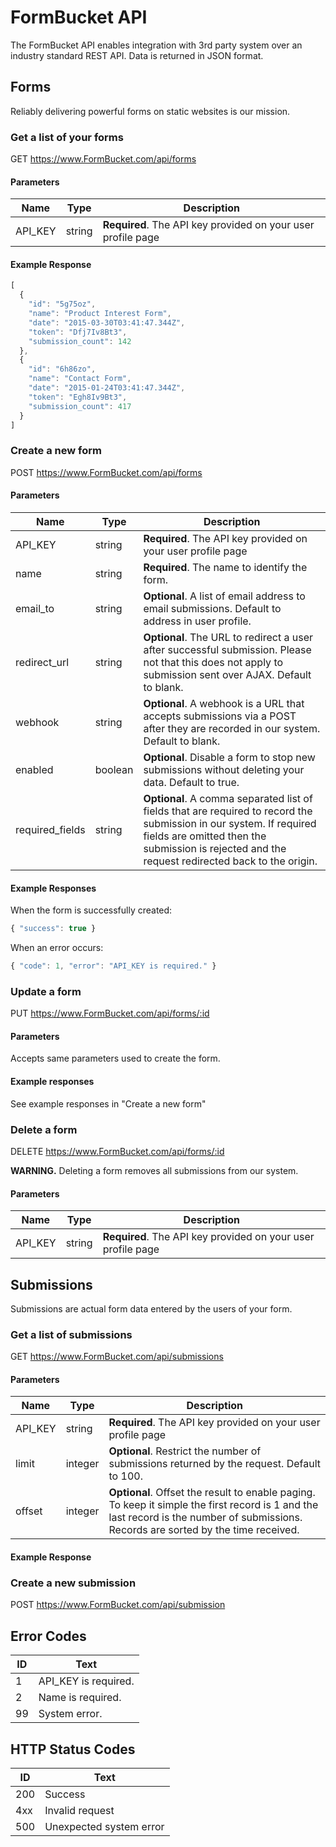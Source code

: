# FormBucket API

The FormBucket API enables integration with 3rd party system over
an industry standard REST API. Data is returned in JSON format.

## Forms

Reliably delivering powerful forms on static websites is our mission.

### Get a list of your forms

GET https://www.FormBucket.com/api/forms

#### Parameters

Name          | Type          | Description
------------- | ------------- | -----------
API_KEY       | string        | __Required__. The API key provided on your user profile page

#### Example Response

```js
[
  {
    "id": "5g75oz",
    "name": "Product Interest Form",
    "date": "2015-03-30T03:41:47.344Z",
    "token": "Dfj7Iv8Bt3",
    "submission_count": 142
  },
  {
    "id": "6h86zo",
    "name": "Contact Form",
    "date": "2015-01-24T03:41:47.344Z",
    "token": "Egh8Iv9Bt3",
    "submission_count": 417
  }
]
```

### Create a new form

POST https://www.FormBucket.com/api/forms

#### Parameters

Name            |   Type        | Description
--------------- | ------------- | -----------
API_KEY         | string        | __Required__. The API key provided on your user profile page
name            | string        | __Required__. The name to identify the form.
email_to        | string        | __Optional__. A list of email address to email submissions. Default to address in user profile.
redirect_url    | string        | __Optional__. The URL to redirect a user after successful submission. Please not that this does not apply to submission sent over AJAX.  Default to blank.
webhook         | string        | __Optional__. A webhook is a URL that accepts submissions via a POST after they are recorded in our system. Default to blank.
enabled         | boolean       | __Optional__. Disable a form to stop new submissions without deleting your data. Default to true.
required_fields | string        | __Optional__. A comma separated list of fields that are required to record the submission in our system. If required fields are omitted then the submission is rejected and the request redirected back to the origin.

#### Example Responses

When the form is successfully created:

```js
{ "success": true }
```

When an error occurs:

```js
{ "code": 1, "error": "API_KEY is required." }
```


### Update a form

PUT https://www.FormBucket.com/api/forms/:id

#### Parameters

Accepts same parameters used to create the form.

#### Example responses

See example responses in "Create a new form"

### Delete a form

DELETE https://www.FormBucket.com/api/forms/:id

__WARNING.__ Deleting a form removes all submissions from our system.

#### Parameters

Name          | Type          | Description
------------- | ------------- | -----------
API_KEY       | string        | __Required__. The API key provided on your user profile page

## Submissions

Submissions are actual form data entered by the users of your form.

### Get a list of submissions

GET https://www.FormBucket.com/api/submissions

#### Parameters

Name          | Type          | Description
------------- | ------------- | -----------
API_KEY       | string        | __Required__. The API key provided on your user profile page
limit         | integer       | __Optional__. Restrict the number of submissions returned by the request. Default to 100.
offset        | integer       | __Optional__. Offset the result to enable paging. To keep it simple the first record is 1 and the last record is the number of submissions. Records are sorted by the time received.


#### Example Response

### Create a new submission

POST https://www.FormBucket.com/api/submission

## Error Codes

 ID  | Text
 --- | ----
 1   | API_KEY is required.
 2   | Name is required.
 99  | System error.

 ## HTTP Status Codes

  ID    | Text
  ----- | ----
  200   | Success
  4xx   | Invalid request
  500   | Unexpected system error
